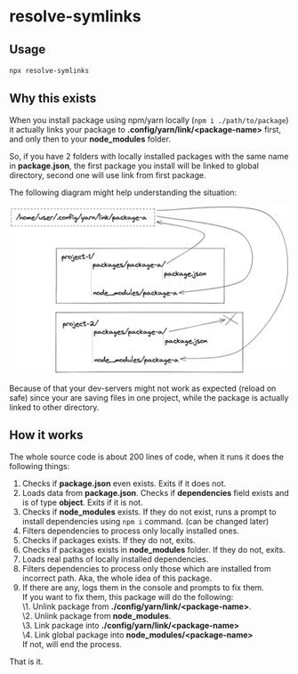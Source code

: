# resolve-symlinks

## Usage

```bash
npx resolve-symlinks
```

## Why this exists

When you install package using npm/yarn locally (`npm i ./path/to/package`) it actually links your package to **.config/yarn/link/\<package-name>** first, and only then to your **node_modules** folder.

So, if you have 2 folders with locally installed packages with the same name in **package.json**, the first package you install will be linked to global directory, second one will use link from first package.

The following diagram might help understanding the situation:

![](./assets/resolve-symlinks-diagram.png)

Because of that your dev-servers might not work as expected (reload on safe) since your are saving files in one project, while the package is actually linked to other directory.

## How it works

The whole source code is about 200 lines of code, when it runs it does the following things:  
1. Checks if **package.json** even exists. Exits if it does not.
2. Loads data from **package.json**. Checks if **dependencies** field exists and is of type **object**. Exits if it is not.
3. Checks if **node_modules** exists. If they do not exist, runs a prompt to install dependencies using `npm i` command. (can be changed later)
4. Filters dependencies to process only locally installed ones.
5. Checks if packages exists. If they do not, exits.
6. Checks if packages exists in **node_modules** folder. If they do not, exits.
7. Loads real paths of locally installed dependencies.
8. Filters dependencies to process only those which are installed from incorrect path. Aka, the whole idea of this package.
9. If there are any, logs them in the console and prompts to fix them.  
If you want to fix them, this package will do the following:  
\1. Unlink package from **./config/yarn/link/\<package-name>**.  
\2. Unlink package from **node_modules**.  
\3. Link package into **./config/yarn/link/\<package-name>**  
\4. Link global package into **node_modules/\<package-name>**  
If not, will end the process.

That is it.
